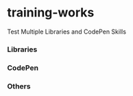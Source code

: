 # training-works
Test Multiple Libraries and CodePen Skills

### Libraries


### CodePen


### Others